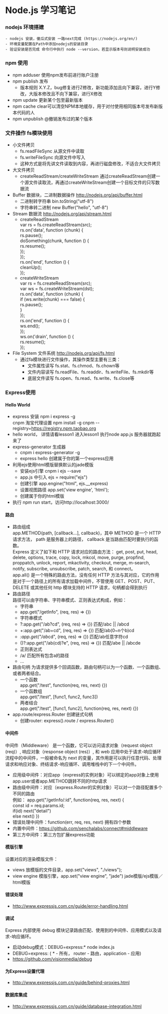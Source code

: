 # Node.js 学习笔记
### nodejs 环境搭建
    - nodejs 安装，傻瓜式安装 一路next完成 (https://nodejs.org/en/)
    - 环境变量配置在Path中添加nodejs的安装目录
    - 验证安装是否完成 命令行中执行 node --version，若显示版本号则说明安装成功
### npm 使用
- npm adduser 使用npm发布前进行账户注册
- npm publish 发布
    - 版本规则 X.Y.Z，bug修复进行Z修改，新功能添加且向下兼容，进行Y修改，大版本修改且不向下兼容，进行X修改
- npm update <package> 更新某个包至最新版本
- npm cache clear可以清空NPM本地缓存，用于对付使用相同版本号发布新版本代码的人
- npm unpublish <package>@<version>撤销发布过的某个版本
### 文件操作 fs模块使用
- 小文件拷贝
    - fs.readFileSync 从源文件中读取
    - fs.writeFileSync 向源文件中写入
    - 这种方式是将先讲文件读取到内容，再进行磁盘修改，不适合大文件拷贝
- 大文件拷贝 
    - createReadStream/createWriteStream 通过createReadStream创建一个源文件读取流，再通过createWriteStream创建一个目标文件的只写数据流
- Buffer 数据块，二进制数据操作  http://nodejs.org/api/buffer.html
    - 二进制转字符串 bin.toString("utf-8")
    - 字符串转二进制 new Buffer("hello", "utf-8")
- Stream 数据流 http://nodejs.org/api/stream.html
    - createReadStream  
    var rs = fs.createReadStream(src);  
    rs.on('data', function (chunk) {  
        rs.pause();  
        doSomething(chunk, function () {  
            rs.resume();  
        });  
    });  
    rs.on('end', function () {  
        cleanUp();  
    });
    - createWriteStream  
    var rs = fs.createReadStream(src);  
    var ws = fs.createWriteStream(dst);  
    rs.on('data', function (chunk) {  
        if (ws.write(chunk) === false) {  
            rs.pause();  
        }  
    });  
    rs.on('end', function () {  
        ws.end();  
    });  
    ws.on('drain', function () {  
        rs.resume();  
    });  
- File System 文件系统 http://nodejs.org/api/fs.html
    - 通过fa模块进行文件操作，其操作类型主要有三类：
        - 文件属性读写 fs.stat、fs.chmod、fs.chown等
        - 文件内容读写 fs.readFile、fs.readdir、fs.writeFile、fs.mkdir等
        - 底层文件读写 fs.open、fs.read、fs.write、fs.close等
### Express使用
####  Hello World
- express 安装 npm i express -g  
  cnpm 淘宝代理设置 npm install -g cnpm --registry=https://registry.npm.taobao.org
- hello world， 详情请看lesson1 进入lesson1 执行node app.js 服务器就跑起来了
- express-generator 生成器 
    - cnpm i express-generator -g 
    - express hello 创建属于你的第一个express应用
- 利用ejs使用html模版替换默认的jade模版 
    - 安装ejs引擎 cnpm i ejs --save
    - app.js 中引入 ejs = require("ejs")
    - 创建引擎 app.engine("html", ejs.__express)
    - 设置视图路径 app.set('view engine', 'html');
    - 创建属于你的html模版
- 执行 npm run start，访问http://localhost:3000/

#### 路由 
- 路由组成  
app.METHOD(path, [callback...], callback)，其中 METHOD 是一个 HTTP 请求方法， path 是服务器上的路径， callback 是当路由匹配时要执行的函数。  
Express 定义了如下和 HTTP 请求对应的路由方法： get, post, put, head, delete, options, trace, copy, lock, mkcol, move, purge, propfind, proppatch, unlock, report, mkactivity, checkout, merge, m-search, notify, subscribe, unsubscribe, patch, search, 和 connect。  
app.all() 是一个特殊的路由方法，没有任何 HTTP 方法与其对应，它的作用是对于一个路径上的所有请求加载中间件，不管使用 GET、POST、PUT、DELETE 或其他任何 http 模块支持的 HTTP 请求，句柄都会得到执行
- 路由路径  
路径可以由字符串、字符串模式、正则表达式构成，例如：
   - 字符串  
    - app.get("/getInfo", (req, res) => {})
   - 字符串模式  
    - ?:app.get("/ab?cd", (req, res) => {}) 匹配/abc || /abcd
    - +:app.get("/ab+cd", (req, res) => {}) 匹配/ab(0~n个b)cd
    - *:app.get("/ab*cd", (req, res) => {}) 匹配/ab任意字符cd
    - ()?:app.get("/ab(cd)?e", (req, res) => {}) 匹配/abe || /abcde
   - 正则表达式  
    - /a/ 匹配所有包含a的路径
    - ...
- 路由句柄
为请求提供多个回调函数，路由句柄可以为一个函数、一个函数组、或者两者结合。  
  - 一个函数  
    app.get("/test", function(req, res, next) {})
  - 一个函数组  
    app.get("/test", [func1, func2, func3])  
  - 两者结合  
    app.get("/test", [func1, func2], function(req, res, next) {})
- app.route/express.Router 创建链式句柄
  - 创建router: express().route / express.Router()
#### 中间件
中间件（Middleware） 是一个函数，它可以访问请求对象（request object (req)）, 响应对象（response object (res)）, 和 web 应用中处于请求-响应循环流程中的中间件，一般被命名为 next 的变量，其作用是可以执行任意代码、处理请求和响应对象、终结请求-响应循环、调用堆栈中的下一个中间件。
- 应用级中间件：对应app（express的实例对象）可以绑定的app对象上使用app.user或者app.METHOD跳转不同的http请求
- 路由级中间件：对应（express.Router的实例对象）可以对一个路径配置多个不同的路由   
    例如： app.get("/getInfo/:id", function(req, res, next) {   
        const id = req.params.id;   
        if(id) next("detail")   
        else next()
    })
- 错误处理中间件：function(err, req, res, next) 拥有四个参数
- 内置中间件：https://github.com/senchalabs/connect#middleware
- 第三方中间件：第三方包扩展express功能
#### 模版引擎
设置对应的渲染模版文件：
- views 放模版的文件目录，app.set("views", "./views");
- view engine 模版引擎，app.set("view engine", "jade") jade模版/ejs模版／html模版
#### 错误处理 
- http://www.expressjs.com.cn/guide/error-handling.html
#### 调试
Express 内部使用 debug 模块记录路由匹配、使用到的中间件、应用模式以及请求-响应循环。   
- 启动debug模式：DEBUG=express:* node index.js
- DEBUG=express: ( * - 所有， router - 路由，application - 应用)
- https://github.com/visionmedia/debug
#### 为Express设置代理
- http://www.expressjs.com.cn/guide/behind-proxies.html
#### 数据库集成
- http://www.expressjs.com.cn/guide/database-integration.html